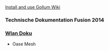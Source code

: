 [Install and use Gollum Wiki](http://127.0.0.1:4567/README)

### Technische Dokumentation Fusion 2014

### [Wlan Doku](http://127.0.0.1:4567/Wlan)
* Oase Mesh 